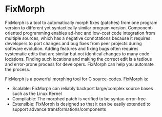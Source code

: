 # FixMorph

FixMorph is a tool to automatically morph fixes (patches) from one program version to
different yet syntactically similar program version. Component-oriented programming
enables ad-hoc and low-cost code integration from multiple sources, which has a negative connotations because 
it requires developers to port changes and bug fixes from peer projects during software evolution. Adding features and
fixing bugs often requires systematic edits that are similar but not identical changes to many code locations. Finding 
such locations and making the correct edit is a tedious and error-prone process for developers. FixMorph can 
help you automate the process. 

FixMorph is a powerful morphing tool for C source-codes. FixMorph is:

* Scalable: FixMorph can reliably backport large/complex source bases such as the Linux Kernel
* Compilable: The morphed patch is verified to be syntax-error-free
* Extensible: FixMorph is designed so that it can be easily extended to support advance transformations/components




